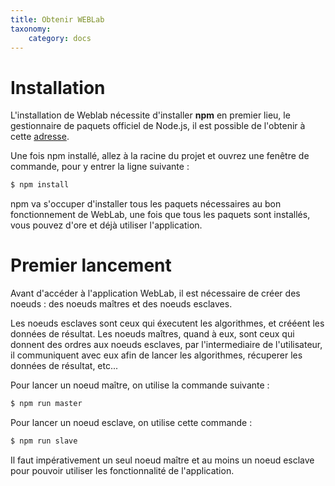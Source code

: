 ```yaml
---
title: Obtenir WEBLab
taxonomy:
    category: docs
---
```


# Installation

L'installation de Weblab nécessite d'installer **npm** en premier lieu,
le gestionnaire de paquets officiel de Node.js, il est possible de l'obtenir
à cette [adresse](https://www.npmjs.com/).

Une fois npm installé, allez à la racine du projet et ouvrez une fenêtre de commande, pour y
entrer la ligne suivante :
```bash
$ npm install
```

npm va s'occuper d'installer tous les paquets nécessaires au bon fonctionnement de WebLab, une fois
que tous les paquets sont installés, vous pouvez d'ore et déjà utiliser l'application.

# Premier lancement

Avant d'accéder à l'application WebLab, il est nécessaire de créer des noeuds : des noeuds maîtres et des noeuds esclaves.

Les noeuds esclaves sont ceux qui éxecutent les algorithmes, et crééent les données de résultat.
Les noeuds maîtres, quand à eux, sont ceux qui donnent des ordres aux noeuds esclaves, par l'intermediaire de l'utilisateur, il communiquent avec eux afin de lancer les algorithmes, récuperer les données de résultat, etc...

Pour lancer un noeud maître, on utilise la commande suivante : 
```bash
$ npm run master
```

Pour lancer un noeud esclave, on utilise cette commande :
```bash
$ npm run slave
```

Il faut impérativement un seul noeud maître et au moins un noeud esclave pour pouvoir utiliser les fonctionnalité de l'application.
